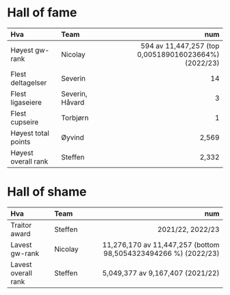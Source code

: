# Hall of fame

| Hva                 | Team             | num   |
| :------------------ | :--------        | ----: |
| Høyest gw-rank      | Nicolay 	       | 594 av 11,447,257 (top 0,005189016023664%) (2022/23) |
| Flest deltagelser   | Severin 	       | 14    |
| Flest ligaseiere    | Severin, Håvard  | 3     |
| Flest cupseire      | Torbjørn         | 1     |
| Høyest total points | Øyvind  	       | 2,569 |
| Høyest overall rank | Steffen  	       | 2,332 |

# Hall of shame

| Hva                 | Team        | num                                                              |
| :------------------ | :--------   | ----:                                                            |
| Traitor award       | Steffen 	  | 2021/22, 2022/23                                                 |
| Lavest gw-rank      | Nicolay     | 11,276,170 av 11,447,257 (bottom 98,5054323494266 %) (2022/23)   |
| Lavest overall rank | Steffen     | 5,049,377 av 9,167,407 (2021/22)                                 | 
